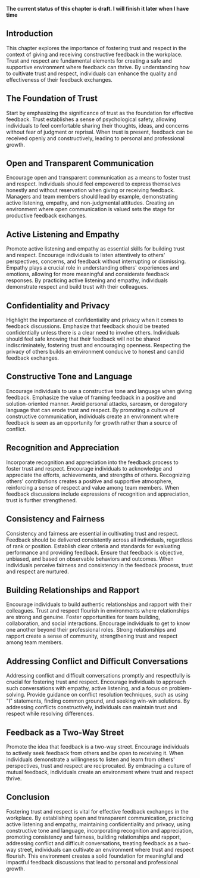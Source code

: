 **The current status of this chapter is draft. I will finish it later when I have time**

Introduction
------------

This chapter explores the importance of fostering trust and respect in the context of giving and receiving constructive feedback in the workplace. Trust and respect are fundamental elements for creating a safe and supportive environment where feedback can thrive. By understanding how to cultivate trust and respect, individuals can enhance the quality and effectiveness of their feedback exchanges.

The Foundation of Trust
-----------------------

Start by emphasizing the significance of trust as the foundation for effective feedback. Trust establishes a sense of psychological safety, allowing individuals to feel comfortable sharing their thoughts, ideas, and concerns without fear of judgment or reprisal. When trust is present, feedback can be received openly and constructively, leading to personal and professional growth.

Open and Transparent Communication
----------------------------------

Encourage open and transparent communication as a means to foster trust and respect. Individuals should feel empowered to express themselves honestly and without reservation when giving or receiving feedback. Managers and team members should lead by example, demonstrating active listening, empathy, and non-judgmental attitudes. Creating an environment where open communication is valued sets the stage for productive feedback exchanges.

Active Listening and Empathy
----------------------------

Promote active listening and empathy as essential skills for building trust and respect. Encourage individuals to listen attentively to others' perspectives, concerns, and feedback without interrupting or dismissing. Empathy plays a crucial role in understanding others' experiences and emotions, allowing for more meaningful and considerate feedback responses. By practicing active listening and empathy, individuals demonstrate respect and build trust with their colleagues.

Confidentiality and Privacy
---------------------------

Highlight the importance of confidentiality and privacy when it comes to feedback discussions. Emphasize that feedback should be treated confidentially unless there is a clear need to involve others. Individuals should feel safe knowing that their feedback will not be shared indiscriminately, fostering trust and encouraging openness. Respecting the privacy of others builds an environment conducive to honest and candid feedback exchanges.

Constructive Tone and Language
------------------------------

Encourage individuals to use a constructive tone and language when giving feedback. Emphasize the value of framing feedback in a positive and solution-oriented manner. Avoid personal attacks, sarcasm, or derogatory language that can erode trust and respect. By promoting a culture of constructive communication, individuals create an environment where feedback is seen as an opportunity for growth rather than a source of conflict.

Recognition and Appreciation
----------------------------

Incorporate recognition and appreciation into the feedback process to foster trust and respect. Encourage individuals to acknowledge and appreciate the efforts, achievements, and strengths of others. Recognizing others' contributions creates a positive and supportive atmosphere, reinforcing a sense of respect and value among team members. When feedback discussions include expressions of recognition and appreciation, trust is further strengthened.

Consistency and Fairness
------------------------

Consistency and fairness are essential in cultivating trust and respect. Feedback should be delivered consistently across all individuals, regardless of rank or position. Establish clear criteria and standards for evaluating performance and providing feedback. Ensure that feedback is objective, unbiased, and based on observable behaviors and outcomes. When individuals perceive fairness and consistency in the feedback process, trust and respect are nurtured.

Building Relationships and Rapport
----------------------------------

Encourage individuals to build authentic relationships and rapport with their colleagues. Trust and respect flourish in environments where relationships are strong and genuine. Foster opportunities for team building, collaboration, and social interactions. Encourage individuals to get to know one another beyond their professional roles. Strong relationships and rapport create a sense of community, strengthening trust and respect among team members.

Addressing Conflict and Difficult Conversations
-----------------------------------------------

Addressing conflict and difficult conversations promptly and respectfully is crucial for fostering trust and respect. Encourage individuals to approach such conversations with empathy, active listening, and a focus on problem-solving. Provide guidance on conflict resolution techniques, such as using "I" statements, finding common ground, and seeking win-win solutions. By addressing conflicts constructively, individuals can maintain trust and respect while resolving differences.

Feedback as a Two-Way Street
----------------------------

Promote the idea that feedback is a two-way street. Encourage individuals to actively seek feedback from others and be open to receiving it. When individuals demonstrate a willingness to listen and learn from others' perspectives, trust and respect are reciprocated. By embracing a culture of mutual feedback, individuals create an environment where trust and respect thrive.

Conclusion
----------

Fostering trust and respect is vital for effective feedback exchanges in the workplace. By establishing open and transparent communication, practicing active listening and empathy, maintaining confidentiality and privacy, using constructive tone and language, incorporating recognition and appreciation, promoting consistency and fairness, building relationships and rapport, addressing conflict and difficult conversations, treating feedback as a two-way street, individuals can cultivate an environment where trust and respect flourish. This environment creates a solid foundation for meaningful and impactful feedback discussions that lead to personal and professional growth.
